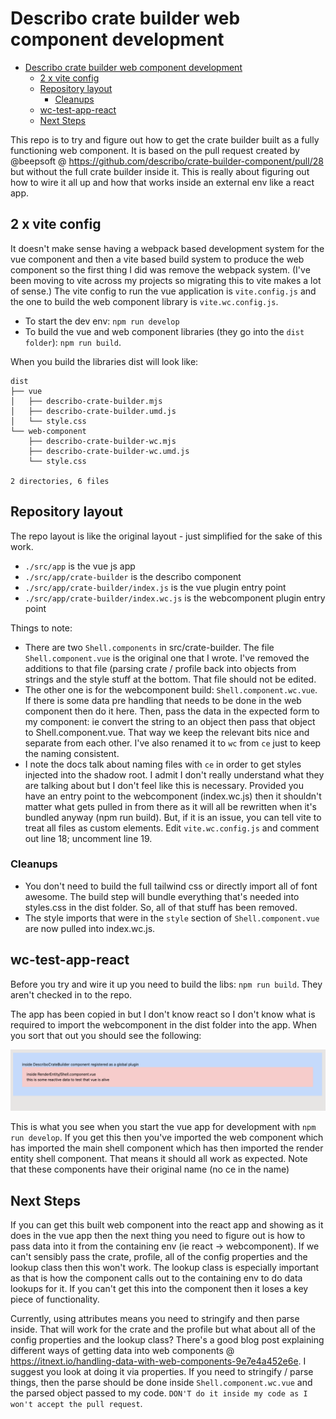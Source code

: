 # Describo crate builder web component development

- [Describo crate builder web component development](#describo-crate-builder-web-component-development)
  - [2 x vite config](#2-x-vite-config)
  - [Repository layout](#repository-layout)
    - [Cleanups](#cleanups)
  - [wc-test-app-react](#wc-test-app-react)
  - [Next Steps](#next-steps)

This repo is to try and figure out how to get the crate builder built as a fully functioning web
component. It is based on the pull request created by @beepsoft @
https://github.com/describo/crate-builder-component/pull/28 but without the full crate builder
inside it. This is really about figuring out how to wire it all up and how that works inside an
external env like a react app.

## 2 x vite config

It doesn't make sense having a webpack based development system for the vue component and then a
vite based build system to produce the web component so the first thing I did was remove the webpack
system. (I've been moving to vite across my projects so migrating this to vite makes a lot of
sense.) The vite config to run the vue application is `vite.config.js` and the one to build the web
component library is `vite.wc.config.js`.

-   To start the dev env: `npm run develop`
-   To build the vue and web component libraries (they go into the `dist folder`): `npm run build`.

When you build the libraries dist will look like:

```
dist
├── vue
│   ├── describo-crate-builder.mjs
│   ├── describo-crate-builder.umd.js
│   └── style.css
└── web-component
    ├── describo-crate-builder-wc.mjs
    ├── describo-crate-builder-wc.umd.js
    └── style.css

2 directories, 6 files
```

## Repository layout

The repo layout is like the original layout - just simplified for the sake of this work.

-   `./src/app` is the vue js app
-   `./src/app/crate-builder` is the describo component
-   `./src/app/crate-builder/index.js` is the vue plugin entry point
-   `./src/app/crate-builder/index.wc.js` is the webcomponent plugin entry point

Things to note:

-   There are two `Shell.components` in src/crate-builder. The file `Shell.component.vue` is the
    original one that I wrote. I've removed the additions to that file (parsing crate / profile back
    into objects from strings and the style stuff at the bottom. That file should not be edited.
-   The other one is for the webcomponent build: `Shell.component.wc.vue`. If there is some data pre
    handling that needs to be done in the web component then do it here. Then, pass the data in the
    expected form to my component: ie convert the string to an object then pass that object to
    Shell.component.vue. That way we keep the relevant bits nice and separate from each other. I've
    also renamed it to `wc` from `ce` just to keep the naming consistent.
-   I note the docs talk about naming files with `ce` in order to get styles injected into the
    shadow root. I admit I don't really understand what they are talking about but I don't feel like
    this is necessary. Provided you have an entry point to the webcomponent (index.wc.js) then it
    shouldn't matter what gets pulled in from there as it will all be rewritten when it's bundled
    anyway (npm run build). But, if it is an issue, you can tell vite to treat all files as custom
    elements. Edit `vite.wc.config.js` and comment out line 18; uncomment line 19.

### Cleanups

-   You don't need to build the full tailwind css or directly import all of font awesome. The build
    step will bundle everything that's needed into styles.css in the dist folder. So, all of that
    stuff has been removed.
-   The style imports that were in the `style` section of `Shell.component.vue` are now pulled into
    index.wc.js.

## wc-test-app-react

Before you try and wire it up you need to build the libs: `npm run build`. They aren't checked in to
the repo.

The app has been copied in but I don't know react so I don't know what is required to import the
webcomponent in the dist folder into the app. When you sort that out you should see the following:

![app screenshot](app%20screenshot.png)

This is what you see when you start the vue app for development with `npm run develop`. If you get
this then you've imported the web component which has imported the main shell component which has
then imported the render entity shell component. That means it should all work as expected. Note
that these components have their original name (no ce in the name)

## Next Steps

If you can get this built web component into the react app and showing as it does in the vue app
then the next thing you need to figure out is how to pass data into it from the containing env (ie
react -> webcomponent). If we can't sensibly pass the crate, profile, all of the config properties
and the lookup class then this won't work. The lookup class is especially important as that is how
the component calls out to the containing env to do data lookups for it. If you can't get this into
the component then it loses a key piece of functionality.

Currently, using attributes means you need to stringify and then parse inside. That will work for
the crate and the profile but what about all of the config properties and the lookup class? There's
a good blog post explaining different ways of getting data into web components @
https://itnext.io/handling-data-with-web-components-9e7e4a452e6e. I suggest you look at doing it via
properties. If you need to stringify / parse things, then the parse should be done inside
`Shell.component.wc.vue` and the parsed object passed to my code.
`DON'T do it inside my code as I won't accept the pull request`.

